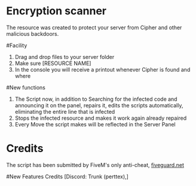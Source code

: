 # Encryption scanner
The resource was created to protect your server from Cipher and other malicious backdoors.

#Facility
1. Drag and drop files to your server folder
2. Make sure [RESOURCE NAME]
3. In the console you will receive a printout whenever Cipher is found and where

#New functions
1. The Script now, in addition to Searching for the infected code and announcing it on the panel, repairs it, edits the scripts automatically, eliminating the entire line that is infected
2. Stops the infected resource and makes it work again already repaired
3. Every Move the script makes will be reflected in the Server Panel

# Credits
The script has been submitted by FiveM's only anti-cheat, [fiveguard.net](https://fiveguard.net/)

#New Features Credits
[Discord: Trunk (perttex),]
